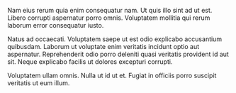 Nam eius rerum quia enim consequatur nam. Ut quis illo sint ad ut est. Libero corrupti aspernatur porro omnis. Voluptatem mollitia qui rerum laborum error consequatur iusto.
 Natus ad occaecati. Voluptatem saepe ut est odio explicabo accusantium quibusdam. Laborum ut voluptate enim veritatis incidunt optio aut aspernatur. Reprehenderit odio porro deleniti quasi veritatis provident id aut sit. Neque explicabo facilis ut dolores excepturi corrupti.
 Voluptatem ullam omnis. Nulla ut id ut et. Fugiat in officiis porro suscipit veritatis ut eum illum.